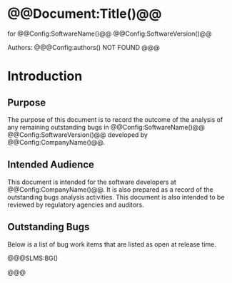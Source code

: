 ﻿# @@Document:Title()@@

for
@@Config:SoftwareName()@@ @@Config:SoftwareVersion()@@  
  
Authors:
@@@Config:authors()
NOT FOUND
@@@

# Introduction
## Purpose
The purpose of this document is to record the outcome of the analysis of any remaining outstanding bugs in @@Config:SoftwareName()@@ @@Config:SoftwareVersion()@@ developed by @@Config:CompanyName()@@. 

## Intended Audience
This document is intended for the software developers at @@Config:CompanyName()@@. It is also prepared as a record of the outstanding bugs analysis activities. This document is also intended to be reviewed by regulatory agencies and auditors.

## Outstanding Bugs
Below is a list of bug work items that are listed as open at release time.

@@@SLMS:BG()

@@@